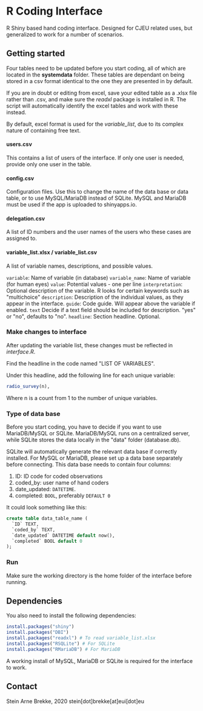 # R Coding Interface

R Shiny based hand coding interface. Designed for CJEU related uses, but generalized to work for a number of scenarios.

## Getting started
Four tables need to be updated before you start coding, all of which are located in the **systemdata** folder. These
tables are dependant on being stored in a csv format identical to the one they are presented in by default.

If you are in doubt or editing from excel, save your edited table as a .xlsx file rather than .csv, and make sure the
*readxl* package is installed in R. The script will automatically identify the excel tables and work with these instead.

By default, excel format is used for the *variable_list*, due to its complex nature of containing free text.

#### users.csv
This contains a list of users of the interface. If only one user is needed, provide only one user in the table.

#### config.csv
Configuration files. Use this to change the name of the data base or data table, or to use MySQL/MariaDB instead of
SQLite. MySQL and MariaDB must be used if the app is uploaded to shinyapps.io.

#### delegation.csv
A list of ID numbers and the user names of the users who these cases are assigned to.

#### variable_list.xlsx / variable_list.csv
A list of variable names, descriptions, and possible values.

`variable`: Name of variable (in database)
`variable_name`: Name of variable (for human eyes)
`value`: Potential values - one per line
`interpretation`: Optional description of the variable. R looks for certain keywords such as "multichoice"
`description`: Description of the individual values, as they appear in the interface.
`guide`: Code guide. Will appear above the variable if enabled.
`text` Decide if a text field should be included for description. "yes" or "no", defaults to "no".
`headline`: Section headline. Optional.


### Make changes to interface
After updating the variable list, these changes must be reflected in *interface.R*.

Find the headline in the code named "LIST OF VARIABLES".

Under this headline, add the following line for each unique variable:

```R
radio_survey(n),
```

Where n is a count from 1 to the number of unique variables.

### Type of data base
Before you start coding, you have to decide if you want to use MariaDB/MySQL or SQLite. MariaDB/MySQL runs on
a centralized server, while SQLite stores the data locally in the "data" folder (database.db).

SQLite will automatically generate the relevant data base if correctly installed. For MySQL or MariaDB, please
set up a data base separately before connecting. This data base needs to contain four columns:

1. ID: ID code for coded observations
2. coded_by: user name of hand coders
3. date_updated: `DATETIME`.
4. completed: `BOOL`, preferably `DEFAULT 0`

It could look something like this:

```SQL
create table data_table_name (
  `ID` TEXT,
  `coded_by` TEXT,
  `date_updated` DATETIME default now(),
  `completed` BOOL default 0
);
```


### Run
Make sure the working directory is the home folder of the interface before running.

## Dependencies
You also need to install the following dependencies:
```R
install.packages("shiny")
install.packages("DBI")
install.packages("readxl") # To read variable_list.xlsx
install.packages("RSQLite") # For SQLite
install.packages("RMariaDB") # For MariaDB
```

A working install of MySQL, MariaDB or SQLite is required for the interface to work.


## Contact
Stein Arne Brekke, 2020
stein[dot]brekke[at]eui[dot]eu
